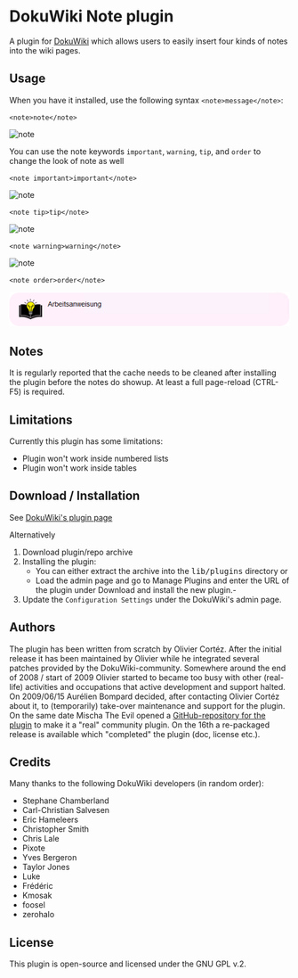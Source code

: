 # DokuWiki Note plugin

A plugin for [DokuWiki](https://www.dokuwiki.org/) which allows users to easily insert four kinds of notes into the wiki pages.

## Usage

When you have it installed, use the following syntax `<note>message</note>`:

    <note>note</note>
![note](images/doc/note.png)

You can use the note keywords `important`, `warning`, `tip`, and `order` to change the look of note as well

    <note important>important</note>
![note](images/doc/note_important.png)

    <note tip>tip</note>
![note](images/doc/note_tip.png)

    <note warning>warning</note>
![note](images/doc/note_warning.png)

    <note order>order</note>
![note](images/doc/note_order.png)

## Notes

It is regularly reported that the cache needs to be cleaned after installing the plugin before the notes do showup. At least a full page-reload (CTRL-F5) is required.

## Limitations

Currently this plugin has some limitations:

 * Plugin won't work inside numbered lists
 * Plugin won't work inside tables

## Download / Installation

 See [DokuWiki's plugin page](https://www.dokuwiki.org/plugin:note)

Alternatively
 1. Download plugin/repo archive
 2. Installing the plugin:
    * You can either extract the archive into the <tt>lib/plugins</tt> directory or
    * Load the admin page and go to Manage Plugins and enter the URL of the plugin under Download and install the new plugin.-
 3. Update the `Configuration Settings` under the DokuWiki's admin page.

## Authors

 The plugin has been written from scratch by Olivier Cortéz. After the initial release it has been maintained
 by Olivier while he integrated several patches provided by the DokuWiki-community. Somewhere around the end
 of 2008 / start of 2009 Olivier started to became too busy with other (real-life) activities and occupations
 that active development and support halted. On 2009/06/15 Aurélien Bompard decided, after contacting
 Olivier Cortéz about it, to (temporarily) take-over maintenance and support for the plugin. On the
 same date Mischa The Evil opened a [GitHub-repository for the plugin](https://github.com/MischaTheEvil/dokuwiki_note)
 to make it a "real" community plugin. On the 16th a re-packaged release is available
 which "completed" the plugin (doc, license etc.).

## Credits

Many thanks to the following DokuWiki developers (in random order):

* Stephane Chamberland
* Carl-Christian Salvesen
* Eric Hameleers
* Christopher Smith
* Chris Lale
* Pixote
* Yves Bergeron
* Taylor Jones
* Luke
* Frédéric
* Kmosak
* foosel
* zerohalo

## License

This plugin is open-source and licensed under the GNU GPL v.2.
